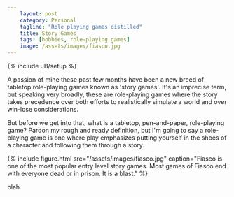 ```yaml
---
    layout: post
    category: Personal 
    tagline: "Role playing games distilled"
    title: Story Games
    tags: [hobbies, role-playing games]
    image: /assets/images/fiasco.jpg
---
```

{% include JB/setup %}

A passion of mine these past few months have been a new breed of tabletop role-playing games known as 'story games'. It's an imprecise term, but speaking very broadly, these are role-playing games where the story takes precedence over both efforts to realistically simulate a world and over win-lose considerations. 

<!-- more -->

But before we get into that, what is a tabletop, pen-and-paper, role-playing game? Pardon my rough and ready definition, but I'm going to say a role-playing game is one where play emphasizes putting yourself in the shoes of a character and following them through a story. 


{% include figure.html src="/assets/images/fiasco.jpg" caption="Fiasco is one of the most popular entry level story games. Most games of Fiasco end with everyone dead or in prison. It is a blast."  %}


blah

